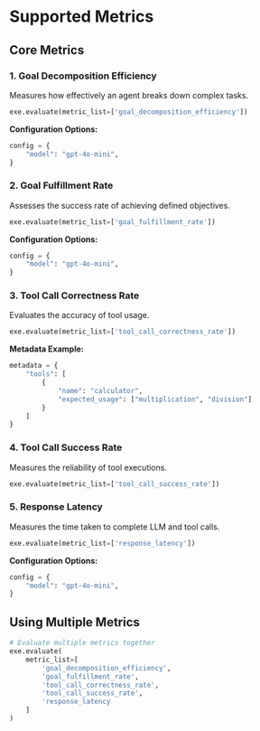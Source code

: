 # Supported Metrics

## Core Metrics

### 1. Goal Decomposition Efficiency
Measures how effectively an agent breaks down complex tasks.

```python
exe.evaluate(metric_list=['goal_decomposition_efficiency'])
```

**Configuration Options:**
```python
config = {
    "model": "gpt-4o-mini",
}
```

### 2. Goal Fulfillment Rate
Assesses the success rate of achieving defined objectives.

```python
exe.evaluate(metric_list=['goal_fulfillment_rate'])
```

**Configuration Options:**
```python
config = {
    "model": "gpt-4o-mini",
}
```

### 3. Tool Call Correctness Rate
Evaluates the accuracy of tool usage.

```python
exe.evaluate(metric_list=['tool_call_correctness_rate'])
```

**Metadata Example:**
```python
metadata = {
    "tools": [
        {
            "name": "calculator",
            "expected_usage": ["multiplication", "division"]
        }
    ]
}
```

### 4. Tool Call Success Rate
Measures the reliability of tool executions.

```python
exe.evaluate(metric_list=['tool_call_success_rate'])
```

### 5. Response Latency
Measures the time taken to complete LLM and tool calls.

```python
exe.evaluate(metric_list=['response_latency'])
```

**Configuration Options:**
```python
config = {
    "model": "gpt-4o-mini",
}
```

## Using Multiple Metrics
```python
# Evaluate multiple metrics together
exe.evaluate(
    metric_list=[
        'goal_decomposition_efficiency',
        'goal_fulfillment_rate',
        'tool_call_correctness_rate',
        'tool_call_success_rate',
        'response_latency
    ]
)
```